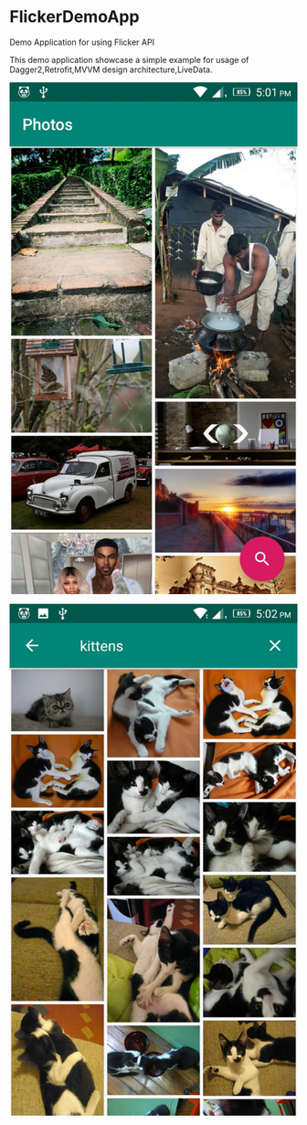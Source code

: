 # FlickerDemoApp
Demo Application for using Flicker API 

This demo application showcase a simple example for usage of Dagger2,Retrofit,MVVM design architecture,LiveData.

![Alt text](https://github.com/gaurav7891/FlickerDemoApp/blob/master/Screenshot_20190210-170149.jpeg?raw=true")

![Alt text](https://github.com/gaurav7891/FlickerDemoApp/blob/master/Screenshot_20190210-170219.jpeg?raw=true")


